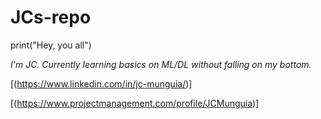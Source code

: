 # JCs-repo

print("Hey, you all")

_I'm JC.
Currently learning basics on ML/DL without falling on my bottom._

[(https://www.linkedin.com/in/jc-munguia/)]

[(https://www.projectmanagement.com/profile/JCMunguia)]
